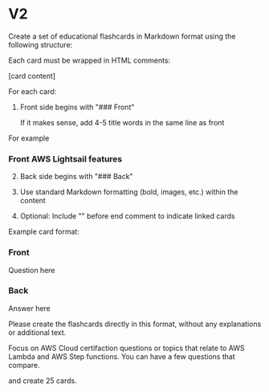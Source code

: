 



# V2

Create a set of educational flashcards in Markdown format using the following structure:

Each card must be wrapped in HTML comments:

<!-- Card Start -->

[card content]

<!-- Card End -->

For each card:

1. Front side begins with "### Front" 

   If it makes sense, add 4-5 title words in the same line as front

  For example

 ### Front AWS Lightsail features

2. Back side begins with "### Back"

3. Use standard Markdown formatting (bold, images, etc.) within the content

4. Optional: Include "<!--- Card Link --->" before end comment to indicate linked cards

Example card format:

<!-- Card Start -->

### Front

Question here

### Back

Answer here

<!-- Card End -->

Please create the flashcards directly in this format, without any explanations or additional text. 

Focus on AWS Cloud certifaction questions or topics that relate to AWS Lambda and AWS Step functions.   You can have a few questions that compare.

and create 25 cards.
